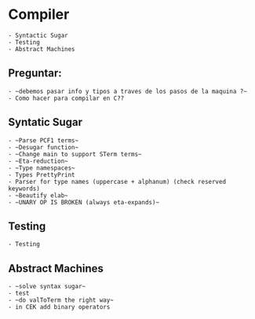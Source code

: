 # Compiler
	- Syntactic Sugar
	- Testing
	- Abstract Machines

## Preguntar:
	- ~debemos pasar info y tipos a traves de los pasos de la maquina ?~
	- Como hacer para compilar en C??

## Syntatic Sugar
	- ~Parse PCF1 terms~
	- ~Desugar function~
	- ~Change main to support STerm terms~
	- ~Eta-reduction~
	- ~Type namespaces~
	- Types PrettyPrint 
	- Parser for type names (uppercase + alphanum) (check reserved keywords)
	- ~Beautify elab~
	- ~UNARY OP IS BROKEN (always eta-expands)~

## Testing
	- Testing

## Abstract Machines
	- ~solve syntax sugar~
	- test
	- ~do valToTerm the right way~
	- in CEK add binary operators